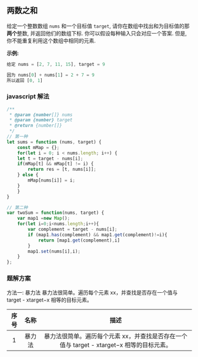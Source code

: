 ## 两数之和
给定一个整数数组 `nums` 和一个目标值 `target`, 请你在数组中找出和为目标值的那 **两个**整数, 并返回他们的数组下标.
你可以假设每种输入只会对应一个答案. 但是, 你不能重复利用这个数组中相同的元素.

**示例:**
```js
给定 nums = [2, 7, 11, 15], target = 9

因为 nums[0] + nums[1] = 2 + 7 = 9
所以返回 [0, 1]
```

### javascript 解法

```js
/**
 * @param {number[]} nums
 * @param {number} target
 * @return {number[]}
 */
// 第一种
let sums = function (nums, target) {
    const mMap = {};
    for(let i = 0; i < nums.length; i++) {
	let t = target - nums[i];
	if(mMap[t] && mMap[t] != i) {
	    return res = [t, nums[i]];
	} else {
	    mMap[nums[i]] = i;
	}
    }
}

// 第二种
var twoSum = function(nums, target) {
    var map1 =new Map();
    for(let i=0;i<nums.length;i++){
        var complement = target - nums[i];
        if (map1.has(complement) && map1.get(complement)!=i){
            return [map1.get(complement),i]
        }
        map1.set(nums[i],i);
    } 
};
```


### 题解方案

方法一: 暴力法
暴力法很简单。遍历每个元素 xx，并查找是否存在一个值与 target - xtarget−x 相等的目标元素。

|序号|名称|描述|
| :-: | :-: | :----:
|1|暴力法|暴力法很简单。遍历每个元素 xx，并查找是否存在一个值与 target - xtarget−x 相等的目标元素。|
